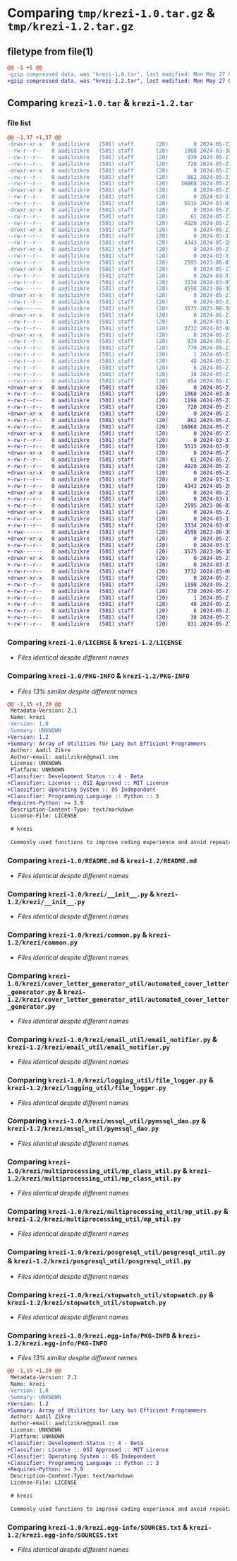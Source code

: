 # Comparing `tmp/krezi-1.0.tar.gz` & `tmp/krezi-1.2.tar.gz`

## filetype from file(1)

```diff
@@ -1 +1 @@
-gzip compressed data, was "krezi-1.0.tar", last modified: Mon May 27 01:53:30 2024, max compression
+gzip compressed data, was "krezi-1.2.tar", last modified: Mon May 27 02:28:12 2024, max compression
```

## Comparing `krezi-1.0.tar` & `krezi-1.2.tar`

### file list

```diff
@@ -1,37 +1,37 @@
-drwxr-xr-x   0 aadilzikre   (501) staff       (20)        0 2024-05-27 01:53:30.004113 krezi-1.0/
--rw-r--r--   0 aadilzikre   (501) staff       (20)     1068 2024-03-30 22:15:56.000000 krezi-1.0/LICENSE
--rw-r--r--   0 aadilzikre   (501) staff       (20)      939 2024-05-27 01:53:30.003423 krezi-1.0/PKG-INFO
--rw-r--r--   0 aadilzikre   (501) staff       (20)      720 2024-05-27 01:28:30.000000 krezi-1.0/README.md
-drwxr-xr-x   0 aadilzikre   (501) staff       (20)        0 2024-05-27 01:53:29.978305 krezi-1.0/krezi/
--rw-r--r--   0 aadilzikre   (501) staff       (20)      862 2024-05-27 00:21:16.000000 krezi-1.0/krezi/__init__.py
--rw-r--r--   0 aadilzikre   (501) staff       (20)    16868 2024-05-27 00:57:11.000000 krezi-1.0/krezi/common.py
-drwxr-xr-x   0 aadilzikre   (501) staff       (20)        0 2024-05-27 01:53:29.988777 krezi-1.0/krezi/cover_letter_generator_util/
--rw-r--r--   0 aadilzikre   (501) staff       (20)        0 2024-03-31 00:12:23.000000 krezi-1.0/krezi/cover_letter_generator_util/__init__.py
--rw-r--r--   0 aadilzikre   (501) staff       (20)     5515 2024-03-07 18:12:30.000000 krezi-1.0/krezi/cover_letter_generator_util/automated_cover_letter_generator.py
-drwxr-xr-x   0 aadilzikre   (501) staff       (20)        0 2024-05-27 01:53:29.993035 krezi-1.0/krezi/email_util/
--rw-r--r--   0 aadilzikre   (501) staff       (20)       61 2024-05-27 01:29:45.000000 krezi-1.0/krezi/email_util/__init__.py
--rw-r--r--   0 aadilzikre   (501) staff       (20)     4920 2024-05-27 00:59:46.000000 krezi-1.0/krezi/email_util/email_notifier.py
-drwxr-xr-x   0 aadilzikre   (501) staff       (20)        0 2024-05-27 01:53:29.995118 krezi-1.0/krezi/logging_util/
--rw-r--r--   0 aadilzikre   (501) staff       (20)        0 2024-03-31 00:12:31.000000 krezi-1.0/krezi/logging_util/__init__.py
--rw-r--r--   0 aadilzikre   (501) staff       (20)     4343 2024-05-26 17:52:33.000000 krezi-1.0/krezi/logging_util/file_logger.py
-drwxr-xr-x   0 aadilzikre   (501) staff       (20)        0 2024-05-27 01:53:29.999912 krezi-1.0/krezi/mssql_util/
--rw-r--r--   0 aadilzikre   (501) staff       (20)        0 2024-03-31 00:12:36.000000 krezi-1.0/krezi/mssql_util/__init__.py
--rw-r--r--   0 aadilzikre   (501) staff       (20)     2595 2023-06-03 16:25:44.000000 krezi-1.0/krezi/mssql_util/pymssql_dao.py
-drwxr-xr-x   0 aadilzikre   (501) staff       (20)        0 2024-05-27 01:53:30.001150 krezi-1.0/krezi/multiprocessing_util/
--rw-r--r--   0 aadilzikre   (501) staff       (20)        0 2024-03-31 00:12:41.000000 krezi-1.0/krezi/multiprocessing_util/__init__.py
--rw-r--r--   0 aadilzikre   (501) staff       (20)     3334 2024-03-07 18:09:18.000000 krezi-1.0/krezi/multiprocessing_util/mp_class_util.py
--rwx------   0 aadilzikre   (501) staff       (20)     4598 2023-06-30 14:07:35.000000 krezi-1.0/krezi/multiprocessing_util/mp_util.py
-drwxr-xr-x   0 aadilzikre   (501) staff       (20)        0 2024-05-27 01:53:30.002098 krezi-1.0/krezi/posgresql_util/
--rw-r--r--   0 aadilzikre   (501) staff       (20)        0 2024-03-31 00:12:50.000000 krezi-1.0/krezi/posgresql_util/__init__.py
--rwx------   0 aadilzikre   (501) staff       (20)     3575 2023-06-30 14:07:38.000000 krezi-1.0/krezi/posgresql_util/posgresql_util.py
-drwxr-xr-x   0 aadilzikre   (501) staff       (20)        0 2024-05-27 01:53:30.002520 krezi-1.0/krezi/stopwatch_util/
--rw-r--r--   0 aadilzikre   (501) staff       (20)        0 2024-03-31 00:12:54.000000 krezi-1.0/krezi/stopwatch_util/__init__.py
--rw-r--r--   0 aadilzikre   (501) staff       (20)     3732 2024-03-08 20:18:16.000000 krezi-1.0/krezi/stopwatch_util/stopwatch.py
-drwxr-xr-x   0 aadilzikre   (501) staff       (20)        0 2024-05-27 01:53:29.988523 krezi-1.0/krezi.egg-info/
--rw-r--r--   0 aadilzikre   (501) staff       (20)      939 2024-05-27 01:53:29.000000 krezi-1.0/krezi.egg-info/PKG-INFO
--rw-r--r--   0 aadilzikre   (501) staff       (20)      770 2024-05-27 01:53:29.000000 krezi-1.0/krezi.egg-info/SOURCES.txt
--rw-r--r--   0 aadilzikre   (501) staff       (20)        1 2024-05-27 01:53:29.000000 krezi-1.0/krezi.egg-info/dependency_links.txt
--rw-r--r--   0 aadilzikre   (501) staff       (20)       48 2024-05-27 01:53:29.000000 krezi-1.0/krezi.egg-info/requires.txt
--rw-r--r--   0 aadilzikre   (501) staff       (20)        6 2024-05-27 01:53:29.000000 krezi-1.0/krezi.egg-info/top_level.txt
--rw-r--r--   0 aadilzikre   (501) staff       (20)       38 2024-05-27 01:53:30.004199 krezi-1.0/setup.cfg
--rw-r--r--   0 aadilzikre   (501) staff       (20)      454 2024-05-27 01:52:42.000000 krezi-1.0/setup.py
+drwxr-xr-x   0 aadilzikre   (501) staff       (20)        0 2024-05-27 02:28:12.819468 krezi-1.2/
+-rw-r--r--   0 aadilzikre   (501) staff       (20)     1068 2024-03-30 22:15:56.000000 krezi-1.2/LICENSE
+-rw-r--r--   0 aadilzikre   (501) staff       (20)     1198 2024-05-27 02:28:12.819327 krezi-1.2/PKG-INFO
+-rw-r--r--   0 aadilzikre   (501) staff       (20)      720 2024-05-27 01:28:30.000000 krezi-1.2/README.md
+drwxr-xr-x   0 aadilzikre   (501) staff       (20)        0 2024-05-27 02:28:12.814088 krezi-1.2/krezi/
+-rw-r--r--   0 aadilzikre   (501) staff       (20)      862 2024-05-27 00:21:16.000000 krezi-1.2/krezi/__init__.py
+-rw-r--r--   0 aadilzikre   (501) staff       (20)    16868 2024-05-27 00:57:11.000000 krezi-1.2/krezi/common.py
+drwxr-xr-x   0 aadilzikre   (501) staff       (20)        0 2024-05-27 02:28:12.815512 krezi-1.2/krezi/cover_letter_generator_util/
+-rw-r--r--   0 aadilzikre   (501) staff       (20)        0 2024-03-31 00:12:23.000000 krezi-1.2/krezi/cover_letter_generator_util/__init__.py
+-rw-r--r--   0 aadilzikre   (501) staff       (20)     5515 2024-03-07 18:12:30.000000 krezi-1.2/krezi/cover_letter_generator_util/automated_cover_letter_generator.py
+drwxr-xr-x   0 aadilzikre   (501) staff       (20)        0 2024-05-27 02:28:12.816324 krezi-1.2/krezi/email_util/
+-rw-r--r--   0 aadilzikre   (501) staff       (20)       61 2024-05-27 01:29:45.000000 krezi-1.2/krezi/email_util/__init__.py
+-rw-r--r--   0 aadilzikre   (501) staff       (20)     4920 2024-05-27 00:59:46.000000 krezi-1.2/krezi/email_util/email_notifier.py
+drwxr-xr-x   0 aadilzikre   (501) staff       (20)        0 2024-05-27 02:28:12.816693 krezi-1.2/krezi/logging_util/
+-rw-r--r--   0 aadilzikre   (501) staff       (20)        0 2024-03-31 00:12:31.000000 krezi-1.2/krezi/logging_util/__init__.py
+-rw-r--r--   0 aadilzikre   (501) staff       (20)     4343 2024-05-26 17:52:33.000000 krezi-1.2/krezi/logging_util/file_logger.py
+drwxr-xr-x   0 aadilzikre   (501) staff       (20)        0 2024-05-27 02:28:12.817232 krezi-1.2/krezi/mssql_util/
+-rw-r--r--   0 aadilzikre   (501) staff       (20)        0 2024-03-31 00:12:36.000000 krezi-1.2/krezi/mssql_util/__init__.py
+-rw-r--r--   0 aadilzikre   (501) staff       (20)     2595 2023-06-03 16:25:44.000000 krezi-1.2/krezi/mssql_util/pymssql_dao.py
+drwxr-xr-x   0 aadilzikre   (501) staff       (20)        0 2024-05-27 02:28:12.818060 krezi-1.2/krezi/multiprocessing_util/
+-rw-r--r--   0 aadilzikre   (501) staff       (20)        0 2024-03-31 00:12:41.000000 krezi-1.2/krezi/multiprocessing_util/__init__.py
+-rw-r--r--   0 aadilzikre   (501) staff       (20)     3334 2024-03-07 18:09:18.000000 krezi-1.2/krezi/multiprocessing_util/mp_class_util.py
+-rwx------   0 aadilzikre   (501) staff       (20)     4598 2023-06-30 14:07:35.000000 krezi-1.2/krezi/multiprocessing_util/mp_util.py
+drwxr-xr-x   0 aadilzikre   (501) staff       (20)        0 2024-05-27 02:28:12.818526 krezi-1.2/krezi/posgresql_util/
+-rw-r--r--   0 aadilzikre   (501) staff       (20)        0 2024-03-31 00:12:50.000000 krezi-1.2/krezi/posgresql_util/__init__.py
+-rwx------   0 aadilzikre   (501) staff       (20)     3575 2023-06-30 14:07:38.000000 krezi-1.2/krezi/posgresql_util/posgresql_util.py
+drwxr-xr-x   0 aadilzikre   (501) staff       (20)        0 2024-05-27 02:28:12.818861 krezi-1.2/krezi/stopwatch_util/
+-rw-r--r--   0 aadilzikre   (501) staff       (20)        0 2024-03-31 00:12:54.000000 krezi-1.2/krezi/stopwatch_util/__init__.py
+-rw-r--r--   0 aadilzikre   (501) staff       (20)     3732 2024-03-08 20:18:16.000000 krezi-1.2/krezi/stopwatch_util/stopwatch.py
+drwxr-xr-x   0 aadilzikre   (501) staff       (20)        0 2024-05-27 02:28:12.815258 krezi-1.2/krezi.egg-info/
+-rw-r--r--   0 aadilzikre   (501) staff       (20)     1198 2024-05-27 02:28:12.000000 krezi-1.2/krezi.egg-info/PKG-INFO
+-rw-r--r--   0 aadilzikre   (501) staff       (20)      770 2024-05-27 02:28:12.000000 krezi-1.2/krezi.egg-info/SOURCES.txt
+-rw-r--r--   0 aadilzikre   (501) staff       (20)        1 2024-05-27 02:28:12.000000 krezi-1.2/krezi.egg-info/dependency_links.txt
+-rw-r--r--   0 aadilzikre   (501) staff       (20)       48 2024-05-27 02:28:12.000000 krezi-1.2/krezi.egg-info/requires.txt
+-rw-r--r--   0 aadilzikre   (501) staff       (20)        6 2024-05-27 02:28:12.000000 krezi-1.2/krezi.egg-info/top_level.txt
+-rw-r--r--   0 aadilzikre   (501) staff       (20)       38 2024-05-27 02:28:12.819516 krezi-1.2/setup.cfg
+-rw-r--r--   0 aadilzikre   (501) staff       (20)      931 2024-05-27 02:28:01.000000 krezi-1.2/setup.py
```

### Comparing `krezi-1.0/LICENSE` & `krezi-1.2/LICENSE`

 * *Files identical despite different names*

### Comparing `krezi-1.0/PKG-INFO` & `krezi-1.2/PKG-INFO`

 * *Files 13% similar despite different names*

```diff
@@ -1,15 +1,20 @@
 Metadata-Version: 2.1
 Name: krezi
-Version: 1.0
-Summary: UNKNOWN
+Version: 1.2
+Summary: Array of Utilities for Lazy but Efficient Programmers
 Author: Aadil Zikre
 Author-email: aadilzikre@gmail.com
 License: UNKNOWN
 Platform: UNKNOWN
+Classifier: Development Status :: 4 - Beta
+Classifier: License :: OSI Approved :: MIT License
+Classifier: Operating System :: OS Independent
+Classifier: Programming Language :: Python :: 3
+Requires-Python: >= 3.9
 Description-Content-Type: text/markdown
 License-File: LICENSE
 
 # krezi
 
 Commonly used functions to improve coding experience and avoid repeatability. As I am publishing this package for learning purposes, this library is not written to be foolproof. Use wisely.
```

### Comparing `krezi-1.0/README.md` & `krezi-1.2/README.md`

 * *Files identical despite different names*

### Comparing `krezi-1.0/krezi/__init__.py` & `krezi-1.2/krezi/__init__.py`

 * *Files identical despite different names*

### Comparing `krezi-1.0/krezi/common.py` & `krezi-1.2/krezi/common.py`

 * *Files identical despite different names*

### Comparing `krezi-1.0/krezi/cover_letter_generator_util/automated_cover_letter_generator.py` & `krezi-1.2/krezi/cover_letter_generator_util/automated_cover_letter_generator.py`

 * *Files identical despite different names*

### Comparing `krezi-1.0/krezi/email_util/email_notifier.py` & `krezi-1.2/krezi/email_util/email_notifier.py`

 * *Files identical despite different names*

### Comparing `krezi-1.0/krezi/logging_util/file_logger.py` & `krezi-1.2/krezi/logging_util/file_logger.py`

 * *Files identical despite different names*

### Comparing `krezi-1.0/krezi/mssql_util/pymssql_dao.py` & `krezi-1.2/krezi/mssql_util/pymssql_dao.py`

 * *Files identical despite different names*

### Comparing `krezi-1.0/krezi/multiprocessing_util/mp_class_util.py` & `krezi-1.2/krezi/multiprocessing_util/mp_class_util.py`

 * *Files identical despite different names*

### Comparing `krezi-1.0/krezi/multiprocessing_util/mp_util.py` & `krezi-1.2/krezi/multiprocessing_util/mp_util.py`

 * *Files identical despite different names*

### Comparing `krezi-1.0/krezi/posgresql_util/posgresql_util.py` & `krezi-1.2/krezi/posgresql_util/posgresql_util.py`

 * *Files identical despite different names*

### Comparing `krezi-1.0/krezi/stopwatch_util/stopwatch.py` & `krezi-1.2/krezi/stopwatch_util/stopwatch.py`

 * *Files identical despite different names*

### Comparing `krezi-1.0/krezi.egg-info/PKG-INFO` & `krezi-1.2/krezi.egg-info/PKG-INFO`

 * *Files 13% similar despite different names*

```diff
@@ -1,15 +1,20 @@
 Metadata-Version: 2.1
 Name: krezi
-Version: 1.0
-Summary: UNKNOWN
+Version: 1.2
+Summary: Array of Utilities for Lazy but Efficient Programmers
 Author: Aadil Zikre
 Author-email: aadilzikre@gmail.com
 License: UNKNOWN
 Platform: UNKNOWN
+Classifier: Development Status :: 4 - Beta
+Classifier: License :: OSI Approved :: MIT License
+Classifier: Operating System :: OS Independent
+Classifier: Programming Language :: Python :: 3
+Requires-Python: >= 3.9
 Description-Content-Type: text/markdown
 License-File: LICENSE
 
 # krezi
 
 Commonly used functions to improve coding experience and avoid repeatability. As I am publishing this package for learning purposes, this library is not written to be foolproof. Use wisely.
```

### Comparing `krezi-1.0/krezi.egg-info/SOURCES.txt` & `krezi-1.2/krezi.egg-info/SOURCES.txt`

 * *Files identical despite different names*

